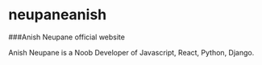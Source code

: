 # neupaneanish

###Anish Neupane official website

Anish Neupane is a Noob Developer of Javascript, React, Python, Django.

